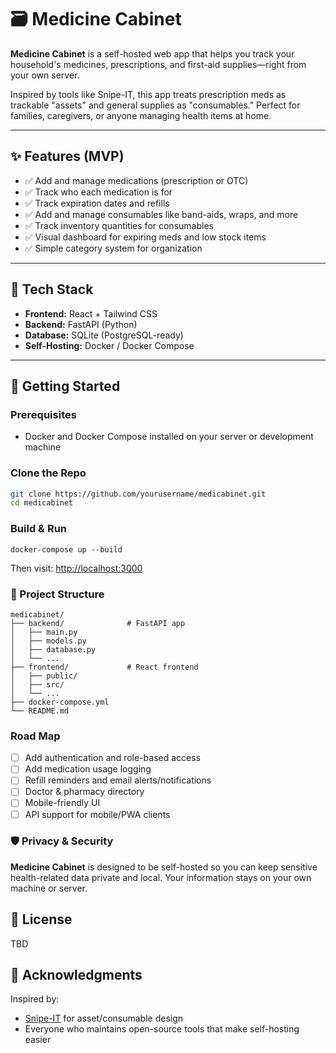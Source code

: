 # 🗃️ Medicine Cabinet

**Medicine Cabinet** is a self-hosted web app that helps you track your household's medicines, prescriptions, and first-aid supplies—right from your own server.

Inspired by tools like Snipe-IT, this app treats prescription meds as trackable "assets" and general supplies as "consumables." Perfect for families, caregivers, or anyone managing health items at home.

---

## ✨ Features (MVP)

- ✅ Add and manage medications (prescription or OTC)
- ✅ Track who each medication is for
- ✅ Track expiration dates and refills
- ✅ Add and manage consumables like band-aids, wraps, and more
- ✅ Track inventory quantities for consumables
- ✅ Visual dashboard for expiring meds and low stock items
- ✅ Simple category system for organization

---

## 🧪 Tech Stack

- **Frontend:** React + Tailwind CSS
- **Backend:** FastAPI (Python)
- **Database:** SQLite (PostgreSQL-ready)
- **Self-Hosting:** Docker / Docker Compose

---

## 🚀 Getting Started

### Prerequisites

- Docker and Docker Compose installed on your server or development machine

### Clone the Repo

```bash
git clone https://github.com/yourusername/medicabinet.git
cd medicabinet
```

### Build & Run
`docker-compose up --build`

Then visit: <http://localhost:3000>

### 📁 Project Structure

```
medicabinet/
├── backend/              # FastAPI app
│   ├── main.py
│   ├── models.py
│   ├── database.py
│   └── ...
├── frontend/             # React frontend
│   ├── public/
│   ├── src/
│   └── ...
├── docker-compose.yml
└── README.md
```
### Road Map
- [ ] Add authentication and role-based access
- [ ] Add medication usage logging
- [ ] Refill reminders and email alerts/notifications
- [ ] Doctor & pharmacy directory
- [ ] Mobile-friendly UI
- [ ] API support for mobile/PWA clients

### 🛡️ Privacy & Security

**Medicine Cabinet** is designed to be self-hosted so you can keep sensitive health-related data private and local. Your information stays on your own machine or server.

## 📜 License

TBD

## 🙏 Acknowledgments

Inspired by:
- [Snipe-IT](https://snipeitapp.com/) for asset/consumable design
- Everyone who maintains open-source tools that make self-hosting easier
